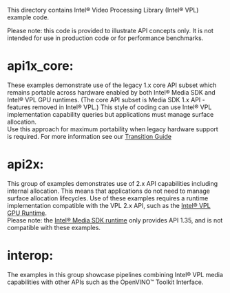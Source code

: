 This directory contains Intel® Video Processing Library (Intel® VPL) example code.

Please note: this code is provided to illustrate API concepts only.  It is not intended for use in production code or for performance benchmarks.

# api1x_core:
These examples demonstrate use of the legacy 1.x core API subset which remains portable across hardware enabled by both
Intel® Media SDK and Intel® VPL GPU runtimes.  (The core API subset is Media SDK 1.x API - features removed in Intel® VPL.)
This style of coding can use Intel® VPL implementation capability queries but applications must manage surface allocation.  
Use this approach for maximum portability when legacy hardware support is required.
For more information see our [Transition Guide](https://www.intel.com/content/www/us/en/develop/documentation/upgrading-from-msdk-to-onevpl/top.html)

# api2x:
This group of examples demonstrates use of 2.x API capabilities including internal allocation.  This means that applications
do not need to manage surface allocation lifecycles.
Use of these examples requires a runtime implementation compatible with the 
VPL 2.x API, such as the [Intel® VPL GPU Runtime](https://github.com/intel/libvpl-intel-gpu).  
Please note: the [Intel® Media SDK runtime](https://github.com/Intel-Media-SDK/MediaSDK) only provides API 1.35, and is not
compatible with these examples.

# interop:
The examples in this group showcase pipelines combining Intel® VPL media capabilities with other APIs such as the OpenVINO™ Toolkit Interface.
